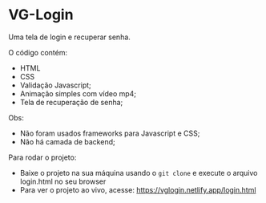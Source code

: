 # VG-Login

Uma tela de login e recuperar senha.

O código contém:
- HTML 
- CSS
- Validação Javascript;
- Animação simples com vídeo mp4;
- Tela de recuperação de senha;

Obs:
- Não foram usados frameworks para Javascript e CSS;
- Não há camada de backend;

Para rodar o projeto:
- Baixe o projeto na sua máquina usando o `git clone` e execute o arquivo login.html no seu browser
- Para ver o projeto ao vivo, acesse: https://vglogin.netlify.app/login.html 